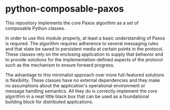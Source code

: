 # python-composable-paxos

This repository implements the core Paxos algorithm as a set of composable
Python classes. 

In order to use this module properly, at least a basic understanding of Paxos is
required. The algorithm requires adherence to several messaging rules and that
state be saved to persistent media at certain points in the protocol. These
classes rely on the enclosing application to supply that behavior and to provide
solutions for the implementation-defined aspects of the protocol such as the
mechanism to ensure forward progress.

The advantage to this minimalist approach over more full-featured solutions is
flexibility. These classes have no external dependencies and they make no
assumptions about the application's operational environment or message handling
semantics. All they do is correctly implement the core algorithm in a neat
little black box that can be used as a foundational building block for
distributed applications.

